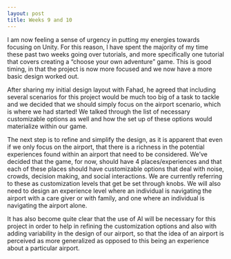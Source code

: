 ```yaml
---
layout: post
title: Weeks 9 and 10
---
```


I am now feeling a sense of urgency in putting my energies towards focusing on Unity.  For this reason, I have spent the majority of my time these past two weeks going over tutorials, and more specifically one tutorial that covers creating a “choose your own adventure” game. This is good timing, in that the project is now more focused and we now have a more basic design worked out.

After sharing my initial design layout with Fahad, he agreed that including several scenarios for this project would be much too big of a task to tackle and we decided that we should simply focus on the airport scenario, which is where we had started!  We talked through the list of necessary customizable options as well and how the set up of these options would materialize within our game.

The next step is to refine and simplify the design, as it is apparent that even if we only focus on the airport, that there is a richness in the potential experiences found within an airport that need to be considered.  We’ve decided that the game, for now, should have 4 places/experiences and that each of these places should have customizable options that deal with noise, crowds, decision making, and social interactions.  We are currently referring to these as customization levels that get be set through knobs.  We will also need to design an experience level where an individual is navigating the airport with a care giver or with family, and one where an individual is navigating the airport alone.

It has also become quite clear that the use of AI will be necessary for this project in order to help in refining the customization options and also with adding variability in the design of our airport, so that the idea of an airport is perceived as more generalized as opposed to this being an experience about a particular airport.
